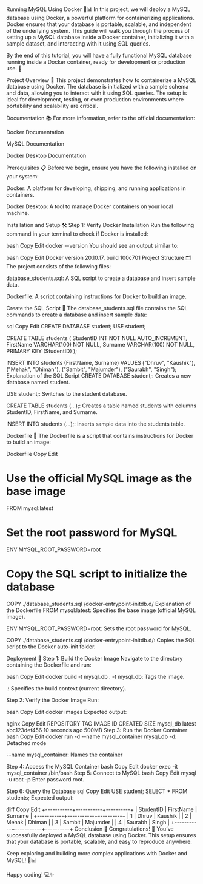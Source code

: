 Running MySQL Using Docker 🐳📊
In this project, we will deploy a MySQL database using Docker, a powerful platform for containerizing applications. Docker ensures that your database is portable, scalable, and independent of the underlying system. This guide will walk you through the process of setting up a MySQL database inside a Docker container, initializing it with a sample dataset, and interacting with it using SQL queries.

By the end of this tutorial, you will have a fully functional MySQL database running inside a Docker container, ready for development or production use. 🚀

Project Overview 📖
This project demonstrates how to containerize a MySQL database using Docker. The database is initialized with a sample schema and data, allowing you to interact with it using SQL queries. The setup is ideal for development, testing, or even production environments where portability and scalability are critical.

Documentation 📚
For more information, refer to the official documentation:

Docker Documentation

MySQL Documentation

Docker Desktop Documentation

Prerequisites 📋
Before we begin, ensure you have the following installed on your system:

Docker: A platform for developing, shipping, and running applications in containers.

Docker Desktop: A tool to manage Docker containers on your local machine.

Installation and Setup 🛠️
Step 1: Verify Docker Installation
Run the following command in your terminal to check if Docker is installed:

bash
Copy
Edit
docker --version
You should see an output similar to:

bash
Copy
Edit
Docker version 20.10.17, build 100c701
Project Structure 🗂️
The project consists of the following files:

database_students.sql: A SQL script to create a database and insert sample data.

Dockerfile: A script containing instructions for Docker to build an image.

Create the SQL Script 📄
The database_students.sql file contains the SQL commands to create a database and insert sample data:

sql
Copy
Edit
CREATE DATABASE student;
USE student;

CREATE TABLE students (
    StudentID INT NOT NULL AUTO_INCREMENT,
    FirstName VARCHAR(100) NOT NULL,
    Surname VARCHAR(100) NOT NULL,
    PRIMARY KEY (StudentID)
);

INSERT INTO students (FirstName, Surname)
VALUES 
    ("Dhruv", "Kaushik"), 
    ("Mehak", "Dhiman"),
    ("Sambit", "Majumder"),
    ("Saurabh", "Singh");
Explanation of the SQL Script
CREATE DATABASE student;: Creates a new database named student.

USE student;: Switches to the student database.

CREATE TABLE students (...);: Creates a table named students with columns StudentID, FirstName, and Surname.

INSERT INTO students (...);: Inserts sample data into the students table.

Dockerfile 📄
The Dockerfile is a script that contains instructions for Docker to build an image:

Dockerfile
Copy
Edit
# Use the official MySQL image as the base image
FROM mysql:latest

# Set the root password for MySQL
ENV MYSQL_ROOT_PASSWORD=root

# Copy the SQL script to initialize the database
COPY ./database_students.sql /docker-entrypoint-initdb.d/
Explanation of the Dockerfile
FROM mysql:latest: Specifies the base image (official MySQL image).

ENV MYSQL_ROOT_PASSWORD=root: Sets the root password for MySQL.

COPY ./database_students.sql /docker-entrypoint-initdb.d/: Copies the SQL script to the Docker auto-init folder.

Deployment 🚀
Step 1: Build the Docker Image
Navigate to the directory containing the Dockerfile and run:

bash
Copy
Edit
docker build -t mysql_db .
-t mysql_db: Tags the image.

.: Specifies the build context (current directory).

Step 2: Verify the Docker Image
Run:

bash
Copy
Edit
docker images
Expected output:

nginx
Copy
Edit
REPOSITORY   TAG       IMAGE ID       CREATED          SIZE
mysql_db     latest    abc123def456   10 seconds ago   500MB
Step 3: Run the Docker Container
bash
Copy
Edit
docker run -d --name mysql_container mysql_db
-d: Detached mode

--name mysql_container: Names the container

Step 4: Access the MySQL Container
bash
Copy
Edit
docker exec -it mysql_container /bin/bash
Step 5: Connect to MySQL
bash
Copy
Edit
mysql -u root -p
Enter password root.

Step 6: Query the Database
sql
Copy
Edit
USE student;
SELECT * FROM students;
Expected output:

diff
Copy
Edit
+-----------+-----------+----------+
| StudentID | FirstName | Surname  |
+-----------+-----------+----------+
|         1 | Dhruv     | Kaushik  |
|         2 | Mehak     | Dhiman   |
|         3 | Sambit    | Majumder |
|         4 | Saurabh   | Singh    |
+-----------+-----------+----------+
Conclusion 🎉
Congratulations! 🎉 You’ve successfully deployed a MySQL database using Docker. This setup ensures that your database is portable, scalable, and easy to reproduce anywhere.

Keep exploring and building more complex applications with Docker and MySQL! 🚀📊

Happy coding! 💻✨